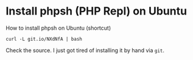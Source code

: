 Install phpsh (PHP Repl) on Ubuntu
====================

How to install phpsh on Ubuntu (shortcut)

`curl -L git.io/NXdNfA | bash`

Check the source.
I just got tired of installing it by hand via `git`.
